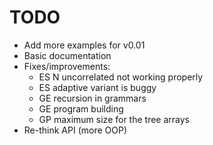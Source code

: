 # TODO
* Add more examples for v0.01
* Basic documentation
* Fixes/improvements:
    + ES N uncorrelated not working properly
    + ES adaptive variant is buggy
    + GE recursion in grammars
    + GE program building
    + GP maximum size for the tree arrays
* Re-think API (more OOP)
